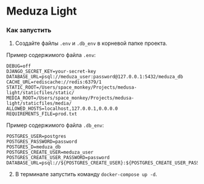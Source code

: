 # Meduza Light


### Как запустить

1. Создайте файлы `.env` и `.db_env` в корневой папке проекта.

Пример содержимого файла `.env`:
```dotenv
DEBUG=off
DJANGO_SECRET_KEY=your-secret-key
DATABASE_URL=psql://meduza_user:password@127.0.0.1:5432/meduza_db
CACHE_URL=rediscache://redis:6379/1
STATIC_ROOT=/Users/space_monkey/Projects/medusa-light/staticfiles/static/
MEDIA_ROOT=/Users/space_monkey/Projects/medusa-light/staticfiles/media/
ALLOWED_HOSTS=localhost,127.0.0.1,0.0.0.0
REQUIREMENTS_FILE=prod.txt
```

Пример содержимого файла `.db_env`:
```dotenv
POSTGRES_USER=postgres
POSTGRES_PASSWORD=password
POSTGRES_D=meduza_db
POSTGRES_CREATE_USER=meduza_user
POSTGRES_CREATE_USER_PASSWORD=password
DATABASE_URL=psql://${POSTGRES_CREATE_USER}:${POSTGRES_CREATE_USER_PASSWORD}@db:5432/${POSTGRES_D}
```

2. В терминале запустить команду `docker-compose up -d`.



